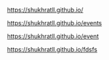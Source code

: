 https://shukhratll.github.io/

https://shukhratll.github.io/events

https://shukhratll.github.io/event

https://shukhratll.github.io/fdsfs
